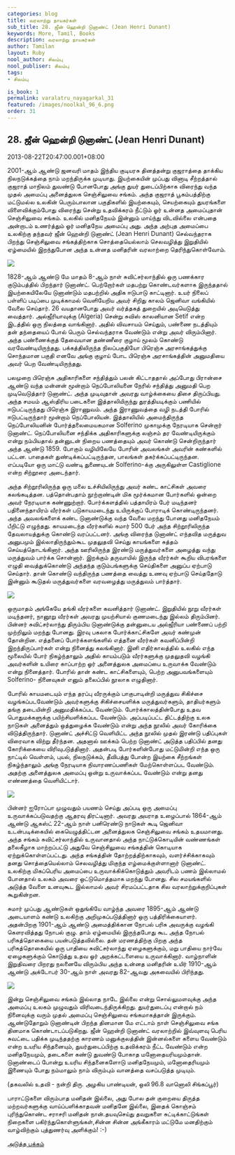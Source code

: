 ```yaml
---
categories: blog
title: வரலாற்று நாயகர்கள்
sub_title: 28. ஜீன் ஹென்றி டுனாண்ட் (Jean Henri Dunant)
keywords: More, Tamil, Books
description: வரலாற்று நாயகர்கள்
author: Tamilan
layout: Ruby
nool_author: சிலம்பு
nool_publiser: சிலம்பு
tags:
- சிலம்பு

is_book: 1
permalink: varalatru_nayagarkal_31
featured: /images/noolkal_96_6.png
order: 31
---
```



## 28. ஜீன் ஹென்றி டுனாண்ட் (Jean Henri Dunant)

2013-08-22T20:47:00.001+08:00

2001-ஆம் ஆண்டு ஜனவரி மாதம் இந்திய குடியரசு தினத்தன்று குஜராத்தை தாக்கிய நிலநடுக்கத்தை நாம் மறந்திருக்க முடியாது. இயற்கையின் முப்பது வினாடி சீற்றத்தால் குஜராத் மாநிலம் துவண்டு போனபோது அங்கு துயர் துடைப்பிற்காக விரைந்து வந்த முதல் அமைப்பு அனைத்துலக செஞ்சிலுவை சங்கம். அந்த குஜராத் பூகம்பத்திற்கு மட்டுமல்ல உலகின் பெரும்பாலான பகுதிகளில் இயற்கையும், செயற்கையும் துயரங்களை விளைவிக்கும்போது விரைந்து சென்று உதவிக்கரம் நீட்டும் ஓர் உன்னத அமைப்புதான் செஞ்சிலுவை சங்கம். உலகில் மனிதநேயம் இன்னும் மாய்ந்து விடவில்லை என்பதை அன்றாடம் உணர்த்தும் ஓர் மனிதநேய அமைப்பு அது. அந்த அற்புத அமைப்பை உலகிற்கு தந்தவர் ஜீன் ஹென்றி டுனாண்ட் (Jean Henri Dunant) செல்வந்தராக பிறந்து செஞ்சிலுவை சங்கத்திற்காக சொத்தையெல்லாம் செலவழித்து இறுதியில் ஏழ்மையில் இறந்துபோன அந்த உன்னத மனிதரின் வரலாற்றை தெரிந்துகொள்வோம்.

![](http://2.bp.blogspot.com/-nUA-IzwH2rw/UhYExmgncFI/AAAAAAAAD9Q/s_iIeODZcUs/s1600/images+\(2\).jpg)

1828-ஆம் ஆண்டு மே மாதம் 8-ஆம் நாள் சுவிட்சர்லாந்தில் ஒரு பணக்கார குடும்பத்தில் பிறந்தார் டுனாண்ட். பெற்றோர்கள் மதபற்று கொண்டவர்களாக இருந்ததால் இயற்கையிலேயே டுனாண்டும் மதபற்றில் அதிக ஈடுபாடு காட்டினார். உயர் நிலைப் பள்ளிப் படிப்பை முடிக்காமல் வெளியேறிய அவர் சிறிது காலம் ஜெனிவா வங்கியில் வேலை செய்தார். 26 வயதானபோது அவர் வர்த்தகத் துறையில் அடியெடுத்து வைத்தார். அல்ஜீரியாவுக்கு (Algeria) சென்று சுவிஸ் காலனியான Setif என்ற இடத்தில் ஒரு நிலத்தை வாங்கினார். அதில் விவசாயம் செய்தும், பண்ணை நடத்தியும் தன் தந்தையைப் போல் பெரும் செல்வந்தராக வேண்டும் என்று அவர் விரும்பினார். அந்த பண்ணைக்குத் தேவையான தண்ணீரை குழாய் மூலம் கொண்டு வரவேண்டியிருந்தது. பக்கத்திலிருந்த நிலப்பகுதியோ பிரெஞ்சு அரசாங்கத்துக்கு சொந்தமான பகுதி எனவே அங்கு குழாய் போட பிரெஞ்சு அரசாங்கத்தின் அனுமதியை அவர் பெற வேண்டியிருந்தது.

பலமுறை பிரெஞ்சு அதிகாரிகளை சந்தித்தும் பலன் கிட்டாததால் அப்போது பிரான்சை ஆண்டு வந்த மன்னன் மூன்றாம் நெப்போலியனை நேரில் சந்தித்து அனுமதி பெற முடிவெடுத்தார் டுனாண்ட். அந்த முடிவுதான் அவரது வாழ்க்கையை திசை திருப்பியது. அந்த சமயம் ஆஸ்திரிய படைகளை இத்தாலியிருந்து துரத்தியடிக்கும் பணியில் ஈடுபட்டிருந்தது பிரெஞ்சு இராணுவம். அந்த இராணுவத்தை வழி நடத்தி போரில் ஈடுபட்டிருந்தார் மூன்றாம் நெப்போலியன். இத்தாலியில் அமைந்திருந்த நெப்போலியனின் போர்த்தலைமையகமான Solferino முகாமுக்கு நேரடியாக சென்றார் டுனாண்ட். நெப்போலியனை சந்திக்க அதிகாரிகளுக்கு லஞ்சம் தர வேண்டியிருக்கும் என்று நம்பியதால் தன்னுடன் நிறைய பணத்தையும் அவர் கொண்டு சென்றிருந்தார் அந்த ஆண்டு 1859. போகும் வழியிலேயே போரின் அவலங்கள் அவரின் கண்களில் பட்டன. பாதைகள் துண்டிக்கப்பட்டிருந்தன, பாலங்கள் தகர்க்கப்பட்டிருந்தன. எப்படியோ ஒரு மாட்டு வண்டி துணையுடன் Solferino-க்கு அருகிலுள்ள Castiglione என்ற சிற்றூரை அடைந்தார்.

அந்த சிற்றூரிலிருந்த ஒரு மலை உச்சியிலிருந்து அவர் கண்ட காட்சிகள் அவரை கலங்கடித்தன. பத்தொன்பதாம் நூற்றாண்டின் மிக மூர்க்கமான போர்களில் ஒன்றை அவர் நேரடியாக கண்ணுற்றார். போர்க்களத்தில் பத்தாயிரம் பேர் மடிந்தனர் பதினைந்தாயிரம் வீரர்கள் படுகாயமடைந்து உயிருக்குப் போராடிக் கொண்டிருந்தனர். அந்த அவலங்களைக் கண்ட டுனாண்டுக்கு வந்த வேலை மறந்து போனது மனிதநேயம் பீறிட்டு எழுந்தது. காயமடைந்த வீரர்களில் சுமார் 500 பேர் அந்த சிற்றூரிலிருந்த தேவலாயத்துக்கு கொண்டு வரப்பட்டனர். அங்கு விரைந்த டுனாண்ட் எந்தவித மருத்துவ அனுபமும் இல்லாதிருந்தும்கூட முதலுதவி செய்து காயங்களை சுத்தம் செய்யத்தொடங்கினார். அந்த ஊரிலிருந்த இரண்டு மருத்துவர்களை அழைத்து வந்து மருத்துவம் பார்க்க சொன்னார். இறக்கும் தருவாயில் இருந்த வீரர்கள் கூறிய விபரங்களை எழுதி வைத்துக்கொண்டு அந்தந்த குடும்பங்களுக்கு செய்திகளை அனுப்ப ஏற்பாடு செய்தார். தான் கொண்டு வந்திருந்த பணத்தை வைத்து உணவு ஏற்பாடு செய்ததோடு இன்னும் கூடுதல் மருத்துவர்களை வரவழைத்து மருத்துவம் பார்த்தார்.

![](http://3.bp.blogspot.com/-jQDV41KJUao/UhYFFxUNyfI/AAAAAAAAD9Y/Pia8Nv7OqPc/s1600/solferino.jpg)

ஒருமாதம் அங்கேயே தங்கி வீரர்களை கவனித்தார் டுனாண்ட். இறுதியில் நூறு வீரர்கள் மடிந்தனர், நானூறு வீரர்கள் அவரது முயற்சியால் குணமடைந்து இல்லம் திரும்பினர். பின்னர் சுவிட்சர்லாந்து திரும்பிய டுனாண்டுக்கு தன்னுடைய அல்ஜீரியா பண்ணைப் பற்றி முற்றிலும் மறந்து போனது. இரவு பகலாக போர்க்காட்சிகளே அவர் கண்முன் தோன்றின. எத்தனைப் போர்க்களங்களில் எத்தனை வீரர்கள் கவனிப்பின்றி இறந்திருப்பார்கள் என்று நினைத்து கலங்கினார். இனி எதிர்காலத்தில் உலகில் எந்த மூலையில் போர் நிகழ்ந்தாலும் அதில் காயம்படும் வீரர்களுக்கு முதலுதவி வழங்கி அவர்களின் உயிரை காப்பாற்ற ஓர் அனைத்துலக அமைப்பை உருவாக்க வேண்டும் என்று நினைத்தார். போரில் தான் கண்ட காட்சிகளையும், பெற்ற அனுபவங்களையும் Solferino- நினைவுகள் எனும் தலைப்பில் நூலாக எழுதினார்.

போரில் காயமடையும் எந்த தரப்பு வீரருக்கும் பாகுபாடின்றி மருத்துவ சிகிச்சை வழங்கப்படவேண்டும் அவர்களுக்கு சிகிச்சையளிக்க மருத்துவர்களும், தாதியர்களும் தங்கு தடையின்றி அனுமதிக்கப்பட வேண்டும். போர்க்காலத்தின்போது உதவ பொதுமக்களுக்கு பயிற்சியளிக்கப்பட வேண்டும். அப்படிப்பட்ட திட்டத்திற்கு உலக நாடுகள் அனைத்தும் ஒத்துழைக்க வேண்டும் என்று அந்த நூலில் அவர் கோரிக்கை விடுத்திருந்தார். டுனாண்ட் அச்சிட்டு வெளியிட்ட அந்த நூலில் முதல் இரண்டு பதிப்புகள் விரைவாக விற்று தீர்ந்தன. அதனால் ஊக்கம் பெற்ற டுனாண்ட் அடுத்த பதிப்பில் தனது கோரிக்கையை விரிவுபடுத்தினார். அதன்படி போர்களின்போது மட்டுமின்றி எந்த ஒரு நாட்டில் வெள்ளம், புயல், நிலநடுக்கம், தீவிபத்து போன்ற இயற்கை சீற்றங்கள் நிகழ்ந்தாலும் அங்கு நேரடியாக நிவாரணப்பணிகள் மேற்கொள்ளப்பட வேண்டும். அதற்கு அனைத்துலக அமைப்பு ஒன்று உருவாக்கப்பட வேண்டும் என்று தனது எண்ணத்தை வெளியிட்டார்.

![](http://2.bp.blogspot.com/-pRFLAtmf5uY/UhYFNROMVZI/AAAAAAAAD9g/ez9IbSjwoT0/s1600/images.jpg)

பின்னர் ஐரோப்பா முழுவதும் பயணம் செய்து அப்படி ஒரு அமைப்பு உருவாக்கப்படுவதற்கு ஆதரவு திரட்டினார். அவரது அயராத உழைப்பால் 1864-ஆம் ஆண்டு ஆகஸ்ட் 22-ஆம் நாள் பனிரெண்டு நாடுகள் கூடி ஜெனிவா உடன்படிக்கையில் கையெழுத்திட்டன அனைத்துலக செஞ்சிலுவை சங்கம் உதயமானது. அந்த சங்கம் சுவிட்சர்லாந்தில் உருவானதால் அந்த நாட்டுக்கொடியின் வண்ணங்கள் தலைகீழாக மாற்றப்பட்டு அதுவே செஞ்சிலுவை சங்கத்தின் கொடியாக ஏற்றுக்கொள்ளப்பட்டது. அந்த சங்கத்தின் தோற்றத்திற்காகவும், வளர்ச்சிக்காகவும் தனது சொத்தையெல்லாம் செலவழித்து மிகுந்த எழ்மைக்குள்ளானார் டுனாண்ட். உலகிற்கு மிகப்பெரிய அமைப்பை உருவாக்கிக்கொடுத்தும் அவரிடம் பணம் இல்லாமல் போனதால் உலகம் அவரை ஒட்டுமொத்தமாக மறந்து போனது. சில சமயங்களில் அடுத்த வேளை உனவுகூட இல்லாமல் அவர் சிரமப்பட்டதாக சில வரலாற்றுக்குறிப்புகள் கூறுகின்றன.

சுமார் முப்பது ஆண்டுகள் ஒதுங்கியே வாழ்ந்த அவரை 1895-ஆம் ஆண்டு அடையாளம் கண்டு உலகிற்கு அறிமுகப்படுத்தினார் ஒரு பத்திரிக்கையாளர். அதன்பிறகு 1901-ஆம் ஆண்டு அமைத்திக்கான நோபல் பரிசு அவருக்கு வழங்கி கெளரவித்தது நோபல் குழு. தாம் ஏழ்மையில் இருந்தபோது கூட அந்த நோபல் பரிசுத்தொகையை பயன்படுத்தவில்லை. தன் மரணத்திற்கு பிறகு அந்த பரிசுத்தொகையில் ஒரு பாதியை சுவிட்சர்லாந்து ஏழைகளுக்கும், மறு பாதியை நார்வே ஏழைகளுக்கும் கொடுத்து உதவ ஓர் அறக்கட்டளையை உருவாக்கினார். வாழ்நாளின் இறுதிவரை பிறரது நலனையே விரும்பிய அந்த உன்னத மனிதரின் உயிர் 1910-ஆம் ஆண்டு அக்டோபர் 30-ஆம் நாள் அவரது 82-ஆவது அகவையில் பிரிந்தது.

![](http://3.bp.blogspot.com/-lgKM8K-j5N0/UhYFVGb2R2I/AAAAAAAAD9o/5iYnurY5zq0/s1600/61WejH6v3IL._SL500_SS500_.jpg)

இன்று செஞ்சிலுவை சங்கம் இல்லாத நாடே இல்லை என்று சொல்லுமளவுக்கு அந்த அமைப்பு உலகம் முழுவதும் விரிவடைந்திருக்கிறது. துயர்துடைப்பு என்றால் நம் நினைவுக்கு வரும் முதல் அமைப்பு செஞ்சிலுவை சங்கமாகத்தான் இருக்கும். ஆண்டுதோறும் டுனாண்டின் பிறந்த தினமான மே எட்டாம் நாள் செஞ்சிலுவை சங்க தினமாக கொண்டாடப்படுகிறது. ஜீன் ஹென்றி டுனாண்ட் வரலாற்றில் இவ்வுளவு பெரிய சுவட்டை பதிக்க முடிந்ததற்கு காரணம் மனுக்குலத்தின் இன்னல்களை களைய வேண்டும் என்ற உயரிய சிந்தனையும், துயர்துடைப்பிற்கு உதவிக்கரம் நீட்ட வேண்டும் என்ற மனிதநேயமும், தடைகளை கண்டு துவண்டு போகாத மனோதையரியமும்தான். டுனாண்டைப் போன்று உயரிய சிந்தனைகளோடு மனிதநேயமும், மனோதைரியமும் இணையும் போது நம்மாலும் நாம் விரும்பும் வானத்தை வசப்படுத்த முடியும்.

(தகவலில் உதவி - நன்றி திரு. அழகிய பாண்டியன், ஒலி 96.8 வானொலி சிங்கப்பூர்)

பாராட்டுகளை விரும்பாத மனிதன் இல்லை, அது போல தன் குறையை திருத்த மற்றவர்களுக்கு வாய்ப்பளிக்காதவன் மனிதனே இல்லை, இதைக் கொஞ்சம் புரிந்துகொண்ட சராசரி மனிதன் நான்.தயவுசெய்து தவறுகளை சுட்டிக்காட்டுங்கள் நிறைகளை பகிர்ந்துகொள்ளுங்கள்,சின்ன சின்ன அங்கீகாரம் மட்டுமே மனதிற்கும் வாழ்விற்கும் புத்துணர்வு அளிக்கும்! :-)

[அடுத்த பக்கம்](varalatru_nayagarkal_32)
